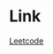 # Link

[Leetcode](https://leetcode.com/problems/letter-combinations-of-a-phone-number/description/)

